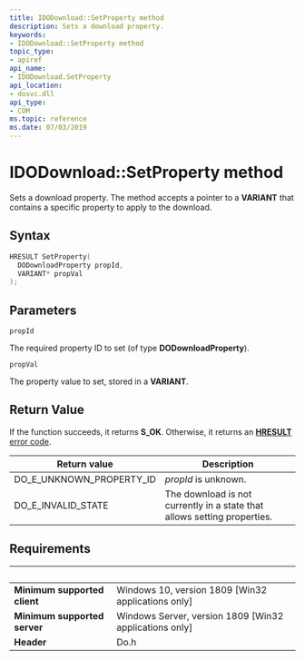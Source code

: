 ```yaml
---
title: IDODownload::SetProperty method
description: Sets a download property.
keywords:
- IDODownload::SetProperty method
topic_type:
- apiref
api_name:
- IDODownload.SetProperty
api_location:
- dosvc.dll
api_type:
- COM
ms.topic: reference
ms.date: 07/03/2019
---
```


# IDODownload::SetProperty method

Sets a download property. The method accepts a pointer to a **VARIANT** that contains a specific property to apply to the download.

## Syntax

```cpp
HRESULT SetProperty(
  DODownloadProperty propId,
  VARIANT* propVal
);
```

## Parameters

`propId`

The required property ID to set (of type **DODownloadProperty**).

`propVal`

The property value to set, stored in a **VARIANT**.

## Return Value

If the function succeeds, it returns **S_OK**. Otherwise, it returns an [**HRESULT**](/windows/desktop/com/structure-of-com-error-codes) [error code](/windows/desktop/com/com-error-codes-10).

|Return value|Description|
|-|-|
|DO_E_UNKNOWN_PROPERTY_ID|*propId* is unknown.|
|DO_E_INVALID_STATE|The download is not currently in a state that allows setting properties.|

## Requirements

| &nbsp; | &nbsp; |
| ---- |:---- |
| **Minimum supported client** | Windows 10, version 1809 \[Win32 applications only\] |
| **Minimum supported server** | Windows Server, version 1809 \[Win32 applications only\] |
| **Header** | Do.h |
